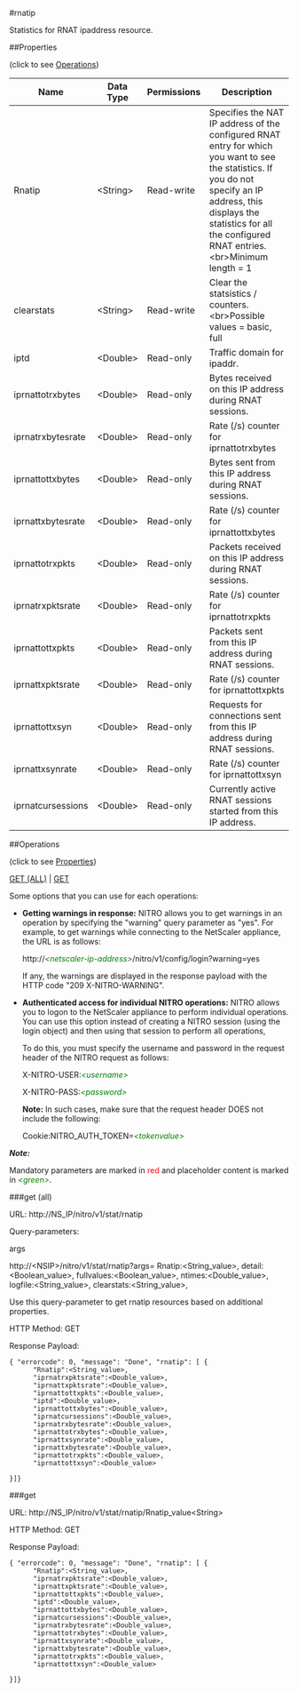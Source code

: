 #rnatip

Statistics for RNAT ipaddress resource.


##Properties 
<span>(click to see [Operations](#operations))</span>


<table><thead><tr><th>Name</th><th> Data Type</th><th> Permissions</th><th>Description</th></tr></thead><tbody><tr><td>Rnatip</td><td>&lt;String></td><td>Read-write</td><td>Specifies the NAT IP address of the configured RNAT entry for which you want to see the statistics. If you do not specify an IP address, this displays the statistics for all the configured RNAT entries.&lt;br>Minimum length = 1</td><tr><tr><td>clearstats</td><td>&lt;String></td><td>Read-write</td><td>Clear the statsistics / counters.&lt;br>Possible values = basic, full</td><tr><tr><td>iptd</td><td>&lt;Double></td><td>Read-only</td><td>Traffic domain for ipaddr.</td><tr><tr><td>iprnattotrxbytes</td><td>&lt;Double></td><td>Read-only</td><td>Bytes received on this IP address during RNAT sessions.</td><tr><tr><td>iprnatrxbytesrate</td><td>&lt;Double></td><td>Read-only</td><td>Rate (/s) counter for iprnattotrxbytes</td><tr><tr><td>iprnattottxbytes</td><td>&lt;Double></td><td>Read-only</td><td>Bytes sent from this IP address during RNAT sessions.</td><tr><tr><td>iprnattxbytesrate</td><td>&lt;Double></td><td>Read-only</td><td>Rate (/s) counter for iprnattottxbytes</td><tr><tr><td>iprnattotrxpkts</td><td>&lt;Double></td><td>Read-only</td><td>Packets received on this IP address during RNAT sessions.</td><tr><tr><td>iprnatrxpktsrate</td><td>&lt;Double></td><td>Read-only</td><td>Rate (/s) counter for iprnattotrxpkts</td><tr><tr><td>iprnattottxpkts</td><td>&lt;Double></td><td>Read-only</td><td>Packets sent from this IP address during RNAT sessions.</td><tr><tr><td>iprnattxpktsrate</td><td>&lt;Double></td><td>Read-only</td><td>Rate (/s) counter for iprnattottxpkts</td><tr><tr><td>iprnattottxsyn</td><td>&lt;Double></td><td>Read-only</td><td>Requests for connections sent from this IP address during RNAT sessions.</td><tr><tr><td>iprnattxsynrate</td><td>&lt;Double></td><td>Read-only</td><td>Rate (/s) counter for iprnattottxsyn</td><tr><tr><td>iprnatcursessions</td><td>&lt;Double></td><td>Read-only</td><td>Currently active RNAT sessions started from this IP address.</td><tr></tbody></table>
##Operations 
<span>(click to see [Properties](#properties))</span>


[GET (ALL)](#get-(all)) | [GET](#get)


Some options that you can use for each operations:
<ul><li><p><b>Getting warnings in response:</b> NITRO allows you to get warnings in an operation by specifying the "warning" query parameter as "yes". For example, to get warnings while connecting to the NetScaler appliance, the URL is as follows:</p><p>http://<span style="color:green;font-style:italic;">&lt;netscaler-ip-address&gt;</span>/nitro/v1/config/login?warning=yes</p><p>If any, the warnings are displayed in the response payload with the HTTP code "209 X-NITRO-WARNING".</p></li><li><p><b>Authenticated access for individual NITRO operations:</b> NITRO allows you to logon to the NetScaler appliance to perform individual operations. You can use this option instead of creating a NITRO session (using the login object) and then using that session to perform all operations,</p><p>To do this, you must specify the username and password in the request header of the NITRO request as follows:</p><p>X-NITRO-USER:<span style="color:green;font-style:italic;">&lt;username&gt;</span></p><p>X-NITRO-PASS:<span style="color:green;font-style:italic;">&lt;password&gt;</span></p><p><b>Note:</b> In such cases, make sure that the request header DOES not include the following:</p><p>Cookie:NITRO_AUTH_TOKEN=<span style="color:green;font-style:italic;">&lt;tokenvalue&gt;</span></p></li></ul>



***Note:*** 
Mandatory parameters are marked in <span style="color:#FF0000;">red</span> and placeholder content is marked in <span style="color:green;font-style:italic">&lt;green&gt;</span>.

###get (all)



URL: http://NS_IP/nitro/v1/stat/rnatip
Query-parameters:
args
http://&lt;NSIP&gt;/nitro/v1/stat/rnatip?args=      Rnatip:&lt;String_value&gt;,      detail:&lt;Boolean_value&gt;,      fullvalues:&lt;Boolean_value&gt;,      ntimes:&lt;Double_value&gt;,      logfile:&lt;String_value&gt;,      clearstats:&lt;String_value&gt;,
Use this query-parameter to get rnatip resources based on additional properties.



HTTP Method: GET
Response Payload: ```{ "errorcode": 0, "message": "Done", "rnatip": [ {      "Rnatip":<String_value>,      "iprnatrxpktsrate":<Double_value>,      "iprnattxpktsrate":<Double_value>,      "iprnattottxpkts":<Double_value>,      "iptd":<Double_value>,      "iprnattottxbytes":<Double_value>,      "iprnatcursessions":<Double_value>,      "iprnatrxbytesrate":<Double_value>,      "iprnattotrxbytes":<Double_value>,      "iprnattxsynrate":<Double_value>,      "iprnattxbytesrate":<Double_value>,      "iprnattotrxpkts":<Double_value>,      "iprnattottxsyn":<Double_value>}]}```



###get



URL: http://NS_IP/nitro/v1/stat/rnatip/Rnatip_value&lt;String&gt;
HTTP Method: GET
Response Payload: ```{ "errorcode": 0, "message": "Done", "rnatip": [ {      "Rnatip":<String_value>,      "iprnatrxpktsrate":<Double_value>,      "iprnattxpktsrate":<Double_value>,      "iprnattottxpkts":<Double_value>,      "iptd":<Double_value>,      "iprnattottxbytes":<Double_value>,      "iprnatcursessions":<Double_value>,      "iprnatrxbytesrate":<Double_value>,      "iprnattotrxbytes":<Double_value>,      "iprnattxsynrate":<Double_value>,      "iprnattxbytesrate":<Double_value>,      "iprnattotrxpkts":<Double_value>,      "iprnattottxsyn":<Double_value>}]}```



